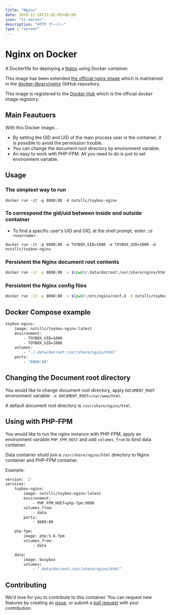 ```yaml
---
title: "Nginx"
date: 2018-12-28T11:02:05+06:00
icon: "ti-server"
description: "HTTP サーバー"
type : "server"
---
```


# Nginx on Docker

A Dockerfile for deploying a [Nginx](https://nginx.org/) using Docker container.

This image has been extended [the official nginx image](https://hub.docker.com/_/nginx/) which is maintained in the [docker-library/nginx](https://github.com/docker-library/nginx) GitHub repository.

This image is registered to the [Docker Hub](https://hub.docker.com/r/nutsllc/toybox-nginx/) which is the official docker image registory.

## Main Feautuers

With this Docker image...

* By setting the GID and UID of the main process user in the container, it is possible to avoid the permission trouble.
* You can change the document root directory by environment variable.
* An easy to work with PHP-FPM. All you need to do is just to set environment variable.


## Usage

### The simplest way to run
``docker run -it -p 8080:80 -d nutsllc/toybox-nginx``

### To correspond the gid/uid between inside and outside container

* To find a specific user's UID and GID, at the shell prompt, enter: ``id <username>``

``docker run -it -p 8080:80 -e TOYBOX_GID=1000 -e TOYBOX_UID=1000 -d nutsllc/toybox-nginx``

### Persistent the Nginx document root contents
```bash
docker run -it -p 8080:80 -v $(pwd)/.data/docroot:/usr/share/nginx/html -d nutsllc/toybox-nginx
```

### Persistent the Nginx config files
```bash
docker run -it -p 8080:80 -v $(pwd):/etc/nginx/conf.d -d nutsllc/toybox-nginx
```

## Docker Compose example

```bash
toybox-nginx:
	image: nutsllc/toybox-nginx:latest
	environment:
		- TOYBOX_UID=1000
		- TOYBOX_GID=1000
	volumes:
		- "./.data/docroot:/usr/share/nginx/html"
	ports:
		- "8080:80"
```

## Changing the Document root directory

You would like to change document root directory, apply ``DOCUMENT_ROOT`` environment variable: ``-e DOCUMENT_ROOT=/var/www/html``.

A default document root directory is ``/usr/share/nginx/html``.

## Using with PHP-FPM

You would like to run the nginx instance with PHP-FPM, apply an environment variable ``PHP_FPM_HOST`` and add ``volumes_from`` to bind data container.

Data container shuld join a ``/usr/share/nginx/html`` directory to Nginx container and PHP-FPM container.

Example:

```bash
version: '2'
services:
	toybox-nginx:
   		image: nutsllc/toybox-nginx:latest
    	environment:
	        - PHP_FPM_HOST=php-fpm:9000
		volumes_from:
			- data
		ports:
			- 8080:80

	php-fpm:
		image: php:5.6-fpm
		volumes_from:
			- data

	data:
		image: busybox
		volumes:
			- ".data/docroot:/usr/share/nginx/html"
```

## Contributing

We'd love for you to contribute to this container. You can request new features by creating an [issue](https://github.com/nutsllc/toybox-nginx/issues), or submit a [pull request](https://github.com/nutsllc/toybox-nginx/pulls) with your contribution.
